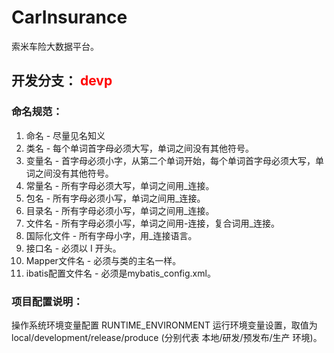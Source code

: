 # CarInsurance
索米车险大数据平台。

## 开发分支： <font color='#ff0000'>devp</font>

### 命名规范：
1. 命名 - 尽量见名知义
2. 类名 - 每个单词首字母必须大写，单词之间没有其他符号。
3. 变量名 - 首字母必须小字，从第二个单词开始，每个单词首字母必须大写，单词之间没有其他符号。
4. 常量名 - 所有字母必须大写，单词之间用_连接。
5. 包名 - 所有字母必须小写，单词之间用_连接。
6. 目录名 - 所有字母必须小写，单词之间用_连接。
7. 文件名 - 所有字母必须小写，单词之间用-连接，复合词用_连接。
8. 国际化文件 - 所有字母小字，用_连接语言。
10. 接口名 - 必须以 I 开头。
11. Mapper文件名 - 必须与类的主名一样。
12. ibatis配置文件名 - 必须是mybatis_config.xml。



### 项目配置说明：
操作系统环境变量配置 RUNTIME_ENVIRONMENT 运行环境变量设置，取值为 local/development/release/produce (分别代表 本地/研发/预发布/生产 环境)。




